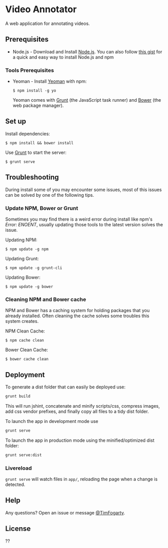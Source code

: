 # Video Annotator
A web application for annotating videos.

## Prerequisites
* Node.js - Download and Install [Node.js](http://www.nodejs.org/download/). You can also follow [this gist](https://gist.github.com/isaacs/579814) for a quick and easy way to install Node.js and npm

### Tools Prerequisites
* Yeoman - Install [Yeoman](http://yeoman.io/) with npm:

    ```
    $ npm install -g yo
    ```
    
    Yeoman comes with [Grunt](http://gruntjs.com/) (the JavaScript task runner) and [Bower](http://bower.io/) (the web package manager).

## Set up
Install dependencies:

    $ npm install && bower install

Use [Grunt](https://github.com/gruntjs/grunt-cli) to start the server:

    $ grunt serve

## Troubleshooting
During install some of you may encounter some issues, most of this issues can be solved by one of the following tips.

### Update NPM, Bower or Grunt
Sometimes you may find there is a weird error during install like npm's *Error: ENOENT*, usually updating those tools to the latest version solves the issue.

Updating NPM:
```
$ npm update -g npm
```

Updating Grunt:
```
$ npm update -g grunt-cli
```

Updating Bower:
```
$ npm update -g bower
```

### Cleaning NPM and Bower cache
NPM and Bower has a caching system for holding packages that you already installed.
Often cleaning the cache solves some troubles this system creates.

NPM Clean Cache:
```
$ npm cache clean
```

Bower Clean Cache:
```
$ bower cache clean
```

## Deployment

To generate a dist folder that can easily be deployed use:

```bash
grunt build
```

This will run jshint, concatenate and minify scripts/css, compress images, add css vendor prefixes, and finally copy all files to a tidy dist folder.

To launch the app in development mode use

```bash
grunt serve
```

To launch the app in production mode using the minified/optimized dist folder:

```bash
grunt serve:dist
```

### Livereload

`grunt serve` will watch files in `app/`, reloading the page when a change is detected.


## Help
Any questions? Open an issue or message [@TimFogarty](https://github.com/TimFogarty).

## License

??

